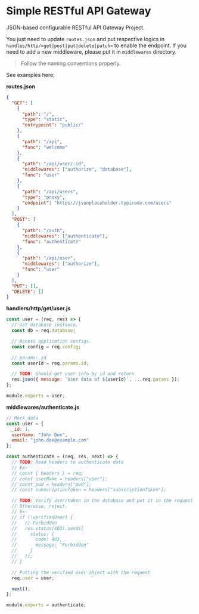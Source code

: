 # Simple RESTful API Gateway

JSON-based configurable RESTful API Gateway Project.

You just need to update `routes.json` and put respective logics in `handles/http/<get|post|put|delete|patch>` to enable the endpoint. If you need to add a new middleware, please put it in `middlewares` directory.

> Follow the naming conventions properly.

See examples here;

**routes.json**

```json
{
  "GET": [
    {
      "path": "/",
      "type": "static",
      "entrypoint": "public/"
    },
    {
      "path": "/api",
      "func": "welcome"
    },
    {
      "path": "/api/user/:id",
      "middlewares": ["authorize", "database"],
      "func": "user"
    },
    {
      "path": "/api/users",
      "type": "proxy",
      "endpoint": "https://jsonplaceholder.typicode.com/users"
    }
  ],
  "POST": [
    {
      "path": "/auth",
      "middlewares": ["authenticate"],
      "func": "authenticate"
    },
    {
      "path": "/api/user",
      "middlewares": ["authorize"],
      "func": "user"
    }
  ],
  "PUT": [],
  "DELETE": []
}
```

**handlers/http/get/user.js**

```js
const user = (req, res) => {
  // Get database instance.
  const db = req.database;

  // Access application configs.
  const config = req.config;

  // params: id
  const userId = req.params.id;

  // TODO: Should get user info by id and return
  res.json({ message: `User data of ${userId}`, ...req.params });
};

module.exports = user;
```

**middlewares/authenticate.js**

```js
// Mock data
const user = {
  _id: 1,
  userName: "John Doe",
  email: "john.doe@example.com"
};

const authenticate = (req, res, next) => {
  // TODO: Read headers to authenticate data
  // Ex-
  // const { headers } = req;
  // const userName = headers["user"];
  // const pwd = headers["pwd"];
  // const subscriptionToken = headers["subscriptionToken"];

  // TODO: Verify user/token in the database and put it in the request if the user is veryfied.
  // Otherwise, reject.
  // Ex-
  // if (!verifiedUser) {
  //   // Forbidden
  //   res.status(403).send({
  //     status: {
  //       code: 403,
  //       message: "Forbidden"
  //     }
  //   });
  // }

  // Putting the verified user object with the request
  req.user = user;

  next();
};

module.exports = authenticate;
```
